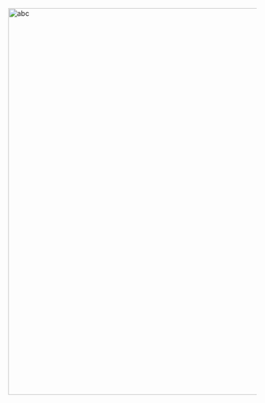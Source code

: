 
<img width="783" alt="abc" src="https://github.com/joshwjd/game/assets/123152065/724ae98a-7bf9-4b7e-9344-8dbf9fe61304">
